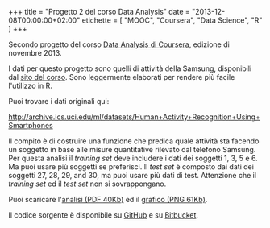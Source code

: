 +++
title     = "Progetto 2 del corso Data Analysis"
date      = "2013-12-08T00:00:00+02:00"
etichette = [ "MOOC", "Coursera", "Data Science", "R" ]
+++

Secondo progetto del corso [Data Analysis di Coursera](https://www.coursera.org/course/dataanalysis),
edizione di novembre 2013.

<!--more-->
I dati per questo progetto sono quelli di attività della Samsung, disponibili
dal [sito del corso](https://spark-public.s3.amazonaws.com/dataanalysis/samsungData.rda).
Sono leggermente elaborati per rendere più facile l'utilizzo in R.

Puoi trovare i dati originali qui:

<http://archive.ics.uci.edu/ml/datasets/Human+Activity+Recognition+Using+Smartphones>

Il compito è di costruire una funzione che predica quale attività sta facendo un soggetto
in base alle misure quantitative rilevato dal telefono Samsung.
Per questa analisi il _training set_ deve includere i dati dei soggetti 1, 3, 5 e 6.
Ma puoi usare più soggetti se preferisci. Il _test set_ è composto dai dati dei soggetti
27, 28, 29, and 30, ma puoi usare più dati di test. Attenzione che il _training set_ ed
il _test set_ non si sovrappongano.

Puoi scaricare
l'[analisi (PDF 40Kb)](/pdf/mt-data-analysis-2013-p2.pdf "Data Analysis Assignment Project 2 PDF")
ed il
[grafico (PNG 61Kb)](/img/mt-data-analysis-2013-p2-figure.png "Data Analysis Assignment Project 2 Figure PNG").

Il codice sorgente è disponibile su
[GitHub](https://github.com/maurotrb/data-analysis-2013-project2 "data-analysis-2013-project2 on github")
e su
[Bitbucket](https://bitbucket.org/maurotrb/data-analysis-2013-project2 "data-analysis-2013-project2 on bitbucket").
